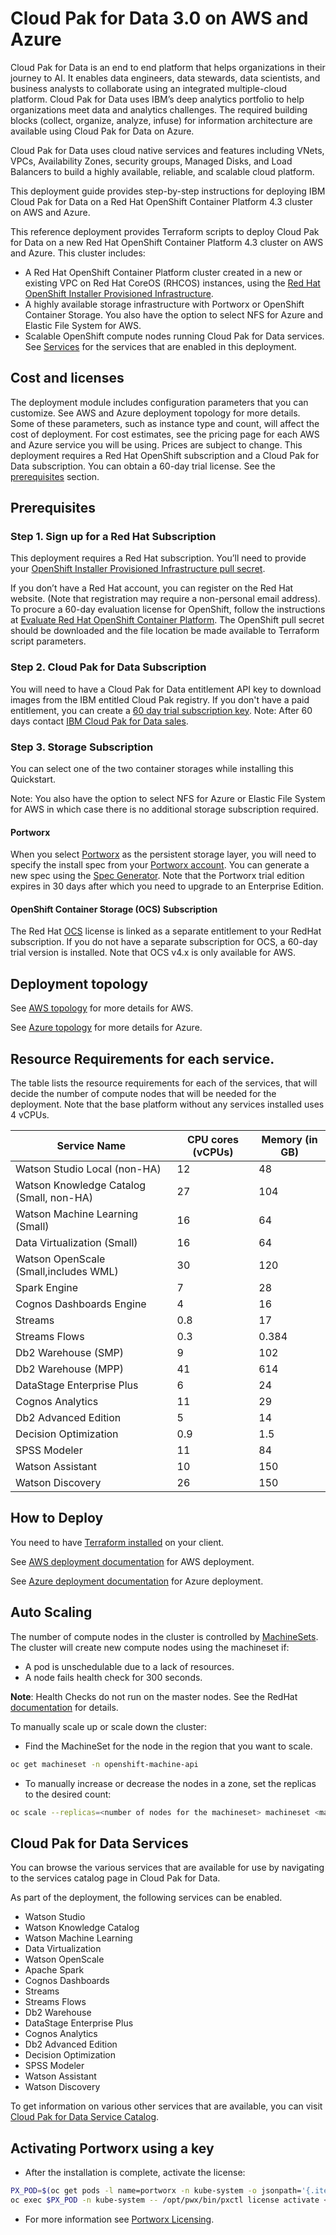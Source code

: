 # Cloud Pak for Data 3.0 on AWS and Azure

Cloud Pak for Data is an end to end platform that helps organizations in their journey to AI. It enables data engineers, data stewards, data scientists, and business analysts to collaborate using an integrated multiple-cloud platform.
Cloud Pak for Data uses IBM’s deep analytics portfolio to help organizations meet data and analytics challenges. The required building blocks (collect, organize, analyze, infuse) for information architecture are available using Cloud Pak for Data on Azure.

Cloud Pak for Data uses cloud native services and features including VNets, VPCs, Availability Zones, security groups, Managed Disks, and Load Balancers to build a highly available, reliable, and scalable cloud platform.

This deployment guide provides step-by-step instructions for deploying IBM Cloud Pak for Data on a Red Hat OpenShift Container Platform 4.3 cluster on AWS and Azure.

This reference deployment provides Terraform scripts to deploy Cloud Pak for Data on a new Red Hat OpenShift Container Platform 4.3 cluster on AWS and Azure. This cluster includes:

 - A Red Hat OpenShift Container Platform cluster created in a new or existing VPC on Red Hat CoreOS (RHCOS)  instances, using the [Red Hat OpenShift Installer Provisioned Infrastructure](https://docs.openshift.com/container-platform/4.3/architecture/architecture-installation.html).
 - A highly available storage infrastructure with Portworx or OpenShift Container Storage. You also have the option to select NFS for Azure and Elastic File System for AWS.
 - Scalable OpenShift compute nodes running Cloud Pak for Data services. See [Services](#cloud-pak-for-data-services) for the services that are enabled in this deployment.


## Cost and licenses

The deployment module includes configuration parameters that you can customize. See AWS and Azure deployment topology for more details. Some of these parameters, such as instance type and count, will affect the cost of deployment. For cost estimates, see the pricing page for each AWS and Azure service you will be using. Prices are subject to change.
This deployment requires a Red Hat OpenShift subscription and a Cloud Pak for Data subscription. You can obtain a 60-day trial license. See the [prerequisites](#prerequisites) section.

## Prerequisites

### Step 1. Sign up for a Red Hat Subscription

This deployment requires a Red Hat subscription.  You’ll need to provide your [OpenShift Installer Provisioned Infrastructure pull secret](https://cloud.redhat.com/openshift/install).

If you don’t have a Red Hat account, you can register on the Red Hat website. (Note that registration may require a non-personal email address). To procure a 60-day evaluation license for OpenShift, follow the instructions at [Evaluate Red Hat OpenShift Container Platform](https://www.redhat.com/en/technologies/cloud-computing/openshift/try-it).
The OpenShift pull secret should be downloaded and the file location be made available to Terraform script parameters.

### Step 2. Cloud Pak for Data Subscription

You will need to have a Cloud Pak for Data entitlement API key to download images from the IBM entitled Cloud Pak registry. If you don't have a paid entitlement, you can create a [60 day trial subscription key](https://www.ibm.com/account/reg/us-en/signup?formid=urx-42212).  Note: After 60 days contact [IBM Cloud Pak for Data sales](https://www.ibm.com/account/reg/us-en/signup?formid=MAIL-cloud).

### Step 3. Storage Subscription

You can select one of the two container storages while installing this Quickstart. 

Note: You also have the option to select NFS for Azure or Elastic File System for AWS in which case there is no additional storage subscription required. 

####	Portworx

When you select [Portworx](https://portworx.com/products/features/) as the persistent storage layer, you will need to specify the install spec from your [Portworx account](https://central.portworx.com/specGen/list). You can generate a new spec using the [Spec Generator](https://central.portworx.com/specGen/wizard). Note that the Portworx trial edition expires in 30 days after which you need to upgrade to an Enterprise Edition. 

####	OpenShift Container Storage (OCS) Subscription

The Red Hat [OCS](https://www.openshift.com/products/container-storage/) license is linked as a separate entitlement to your RedHat subscription. If you do not have a separate subscription for OCS, a 60-day trial version is installed. Note that OCS v4.x is only available for AWS.


## Deployment topology

See [AWS topology](aws/README.md#deployment-topology) for more details for AWS.

See [Azure topology](azure/README.md#deployment-topology) for more details for Azure.

## Resource Requirements for each service.

The table lists the resource requirements for each of the services, that will decide the number of compute nodes that will be needed for the deployment. Note that the base platform without any services installed uses 4 vCPUs.

| Service Name             | CPU cores (vCPUs)       | Memory  (in GB) |
| ---------------------    |   -----------           | ----------------|
|Watson Studio Local (non-HA)|	12|	48 |
|Watson Knowledge Catalog (Small, non-HA)|	27|	104 |
|Watson Machine Learning (Small)|	16|	64 |
|Data Virtualization (Small)|	16|	64 |
|Watson OpenScale (Small,includes WML)|	30	|120 |
|Spark Engine|	7	| 28 |
|Cognos Dashboards Engine|	4|	16 |
|Streams|	0.8|	17 |
|Streams Flows|	0.3|	0.384 |
|Db2 Warehouse (SMP)|	9|	102 |
|Db2 Warehouse (MPP)|	41|	614 |
|DataStage Enterprise Plus|	6|	24 |
|Cognos Analytics|	11|	29 |
|Db2 Advanced Edition|	5|	14 |
|Decision Optimization|	0.9|	1.5 |
|SPSS Modeler|	11|	84 |
|Watson Assistant|	10|	150 |
|Watson Discovery|	26|	150 |


## How to Deploy

You need to have [Terraform installed](https://learn.hashicorp.com/terraform/getting-started/install.html) on your client.

See [AWS deployment documentation](aws/README.md#steps-to-deploy) for AWS deployment.

See [Azure deployment documentation](azure/README.md#requirements) for Azure deployment.


## Auto Scaling

The number of compute nodes in the cluster is controlled by [MachineSets](https://docs.openshift.com/container-platform/4.3/scalability_and_performance/recommended-cluster-scaling-practices.html).
The cluster will create new compute nodes using the machineset if:
* A pod is unschedulable due to a lack of resources.
* A node fails health check for 300 seconds.<br>

**Note**: Health Checks do not run on the master nodes. See the RedHat [documentation](https://docs.openshift.com/container-platform/4.3/scalability_and_performance/recommended-cluster-scaling-practices.html#machine-health-checks-about_cluster-scaling) for details.  

To manually scale up or scale down the cluster:
* Find the MachineSet for the node in the region that you want to scale.

```bash
oc get machineset -n openshift-machine-api
```
* To manually increase or decrease the nodes in a zone, set the replicas to the desired count:
```bash
oc scale --replicas=<number of nodes for the machineset> machineset <machineset> -n openshift-machine-api
```

## Cloud Pak for Data Services

You can browse the various services that are available for use by navigating to the services catalog page in Cloud Pak for Data.

As part of the deployment, the following services can be enabled.

  - Watson Studio
  - Watson Knowledge Catalog
  - Watson Machine Learning
  - Data Virtualization
  - Watson OpenScale
  - Apache Spark
  - Cognos Dashboards
  - Streams
  - Streams Flows
  - Db2 Warehouse
  - DataStage Enterprise Plus
  - Cognos Analytics
  - Db2 Advanced Edition
  - Decision Optimization
  - SPSS Modeler
  - Watson Assistant
  - Watson Discovery
 

To get information on various other services that are available, you can visit [Cloud Pak for Data Service Catalog](https://www.ibm.com/support/producthub/icpdata/docs/content/SSQNUZ_current/cpd/svc/services.html).

## Activating Portworx using a key

* After the installation is complete, activate the license:
```bash
PX_POD=$(oc get pods -l name=portworx -n kube-system -o jsonpath='{.items[0].metadata.name}')
oc exec $PX_POD -n kube-system -- /opt/pwx/bin/pxctl license activate <activation id>
```
* For more information see [Portworx Licensing](https://docs.portworx.com/reference/knowledge-base/px-licensing/).
